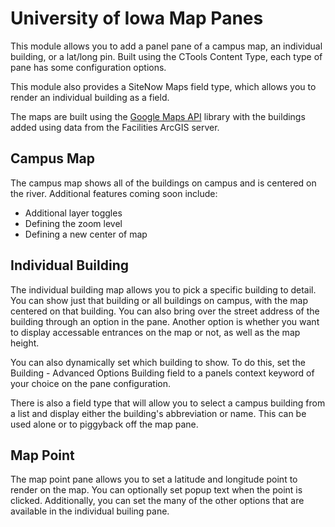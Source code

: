 # University of Iowa Map Panes

This module allows you to add a panel pane of a campus map, an
individual building, or a lat/long pin. Built using the CTools Content Type,
each type of pane has some configuration options.

This module also provides a SiteNow Maps field type, which allows you to render an individual building as a field.

The maps are built using the [Google Maps API](https://developers.google.com/maps/documentation/javascript/)
library with the buildings added using data from the Facilities ArcGIS server.

## Campus Map

The campus map shows all of the buildings on campus and is centered on the
river. Additional features coming soon include:

* Additional layer toggles
* Defining the zoom level
* Defining a new center of map

## Individual Building

The individual building map allows you to pick a specific building to detail.
You can show just that building or all buildings on campus, with the map
centered on that building. You can also bring over the street address of the
building through an option in the pane. Another option is whether you want to
display accessable entrances on the map or not, as well as the map height.

You can also dynamically set which building to show. To do this, set the
Building - Advanced Options Building field to a panels context keyword of your
choice on the pane configuration.

There is also a field type that will allow you to select a campus building from
a list and display either the building's abbreviation or name. This can be used
alone or to piggyback off the map pane.

## Map Point
The map point pane allows you to set a latitude and longitude point to render on
the map. You can optionally set popup text when the point is clicked.
Additionally, you can set the many of the other options that are available in
the individual builing pane.
